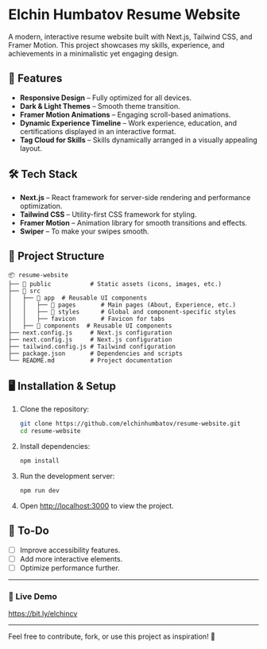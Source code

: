 # Elchin Humbatov Resume Website

A modern, interactive resume website built with Next.js, Tailwind CSS, and Framer Motion. This project showcases my skills, experience, and achievements in a minimalistic yet engaging design.

## 🚀 Features
- **Responsive Design** – Fully optimized for all devices.
- **Dark & Light Themes** – Smooth theme transition.
- **Framer Motion Animations** – Engaging scroll-based animations.
- **Dynamic Experience Timeline** – Work experience, education, and certifications displayed in an interactive format.
- **Tag Cloud for Skills** – Skills dynamically arranged in a visually appealing layout.

## 🛠️ Tech Stack
- **Next.js** – React framework for server-side rendering and performance optimization.
- **Tailwind CSS** – Utility-first CSS framework for styling.
- **Framer Motion** – Animation library for smooth transitions and effects.
- **Swiper** – To make your swipes smooth.

## 📂 Project Structure
```
📦 resume-website
├── 📂 public           # Static assets (icons, images, etc.)
├── 📂 src
│   ├── 📂 app  # Reusable UI components
│   │   ├── 📂 pages       # Main pages (About, Experience, etc.)
│   │   ├── 📂 styles      # Global and component-specific styles
│   │   ├── favicon       # Favicon for tabs
│   ├── 📂 components  # Reusable UI components
├── next.config.js     # Next.js configuration
├── next.config.js     # Next.js configuration
├── tailwind.config.js # Tailwind configuration
├── package.json       # Dependencies and scripts
└── README.md          # Project documentation
```

## 🖥️ Installation & Setup
1. Clone the repository:
   ```bash
   git clone https://github.com/elchinhumbatov/resume-website.git
   cd resume-website
   ```
2. Install dependencies:
   ```bash
   npm install
   ```
3. Run the development server:
   ```bash
   npm run dev
   ```
4. Open [http://localhost:3000](http://localhost:3000) to view the project.

## 📌 To-Do
- [ ] Improve accessibility features.
- [ ] Add more interactive elements.
- [ ] Optimize performance further.

---

### 🎯 Live Demo
https://bit.ly/elchincv

---

Feel free to contribute, fork, or use this project as inspiration! 🚀

